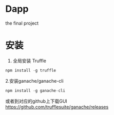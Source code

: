 # Dapp
the final project

# 安装
1. 全局安装 Truffle 
```javascript
npm install -g truffle
```
2.安装ganache/ganache-cli
```javascript
npm install -g ganache-cli
```
或者到对应的github上下载GUI
https://github.com/trufflesuite/ganache/releases


